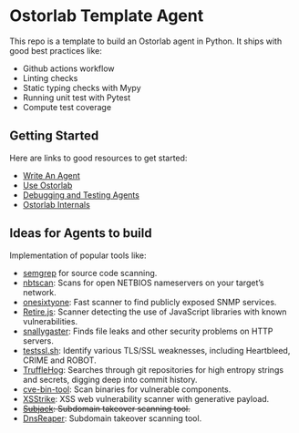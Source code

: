 # Ostorlab Template Agent

This repo is a template to build an Ostorlab agent in Python. It ships with good best practices like:

* Github actions workflow
* Linting checks
* Static typing checks with Mypy
* Running unit test with Pytest
* Compute test coverage

## Getting Started

Here are links to good resources to get started:

* [Write An Agent](https://docs.ostorlab.co/tutorials/write-an-ostorlab-agent/)
* [Use Ostorlab](https://docs.ostorlab.co/tutorials/run-your-first-scan/)
* [Debugging and Testing Agents](https://docs.ostorlab.co/tutorials/debugging-agents/)
* [Ostorlab Internals](https://docs.ostorlab.co/tutorials/life-of-a-scan/)

## Ideas for Agents to build

Implementation of popular tools like:

* [semgrep](https://github.com/returntocorp/semgrep) for source code scanning.
* [nbtscan](http://www.unixwiz.net/tools/nbtscan.html): Scans for open NETBIOS nameservers on your target’s network.
* [onesixtyone](https://github.com/trailofbits/onesixtyone): Fast scanner to find publicly exposed SNMP services.
* [Retire.js](http://retirejs.github.io/retire.js/): Scanner detecting the use of JavaScript libraries with known
  vulnerabilities.
* [snallygaster](https://github.com/hannob/snallygaster): Finds file leaks and other security problems on HTTP servers.
* [testssl.sh](https://testssl.sh/): Identify various TLS/SSL weaknesses, including Heartbleed, CRIME and ROBOT.
* [TruffleHog](https://github.com/trufflesecurity/truffleHog): Searches through git repositories for high entropy
  strings and secrets, digging deep into commit history.
* [cve-bin-tool](https://github.com/intel/cve-bin-tool): Scan binaries for vulnerable components.
* [XSStrike](https://github.com/s0md3v/XSStrike): XSS web vulnerability scanner with generative payload.
* ~~[Subjack](https://github.com/haccer/subjack): Subdomain takeover scanning tool.~~
* [DnsReaper](https://github.com/punk-security/dnsReaper): Subdomain takeover scanning tool.
